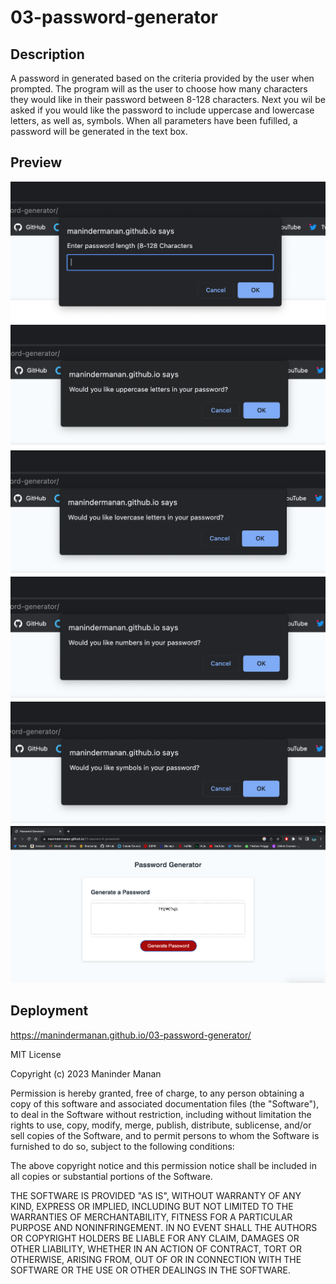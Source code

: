 # 03-password-generator

## Description

A password in generated based on the criteria provided by the user when prompted. 
The program will as the user to choose how many characters they would like in their password between 8-128 characters. Next you wil be asked if you would like the password to include uppercase and lowercase letters, as well as, symbols. When all parameters have been fufilled, a password will be generated in the text box. 

## Preview

![characters-demo](./images/Characters.png)
![uppercase-demo](./images/Uppercase%20Letters.png)
![lowercase-demo](./images/Lowercase%20Letters.png)
![numbers-demo](./images/Numbers.png)
![symbols-demo](./images/Symbols.png)
![password-gen-demo](./images/Password.png)


## Deployment 
https://manindermanan.github.io/03-password-generator/

MIT License

Copyright (c) 2023 Maninder Manan

Permission is hereby granted, free of charge, to any person obtaining a copy
of this software and associated documentation files (the "Software"), to deal
in the Software without restriction, including without limitation the rights
to use, copy, modify, merge, publish, distribute, sublicense, and/or sell
copies of the Software, and to permit persons to whom the Software is
furnished to do so, subject to the following conditions:

The above copyright notice and this permission notice shall be included in all
copies or substantial portions of the Software.

THE SOFTWARE IS PROVIDED "AS IS", WITHOUT WARRANTY OF ANY KIND, EXPRESS OR
IMPLIED, INCLUDING BUT NOT LIMITED TO THE WARRANTIES OF MERCHANTABILITY,
FITNESS FOR A PARTICULAR PURPOSE AND NONINFRINGEMENT. IN NO EVENT SHALL THE
AUTHORS OR COPYRIGHT HOLDERS BE LIABLE FOR ANY CLAIM, DAMAGES OR OTHER
LIABILITY, WHETHER IN AN ACTION OF CONTRACT, TORT OR OTHERWISE, ARISING FROM,
OUT OF OR IN CONNECTION WITH THE SOFTWARE OR THE USE OR OTHER DEALINGS IN THE
SOFTWARE.
